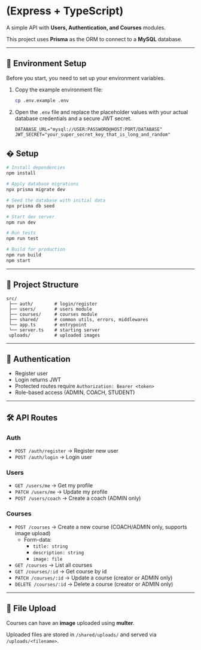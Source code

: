 # (Express + TypeScript)

A simple API with **Users, Authentication, and Courses** modules.

This project uses **Prisma** as the ORM to connect to a **MySQL** database.

---

## 🔑 Environment Setup

Before you start, you need to set up your environment variables.

1.  Copy the example environment file:
    ```bash
    cp .env.example .env
    ```
2.  Open the `.env` file and replace the placeholder values with your actual database credentials and a secure JWT secret.
    ```
    DATABASE_URL="mysql://USER:PASSWORD@HOST:PORT/DATABASE"
    JWT_SECRET="your_super_secret_key_that_is_long_and_random"
    ```

## � Setup

```bash
# Install dependencies
npm install

# Apply database migrations
npx prisma migrate dev

# Seed the database with initial data
npx prisma db seed

# Start dev server
npm run dev

# Run tests
npm run test

# Build for production
npm run build
npm start
```

---

## 📂 Project Structure

```
src/
 ├── auth/        # login/register
 ├── users/       # users module
 ├── courses/     # courses module
 ├── shared/      # common utils, errors, middlewares
 └── app.ts       # entrypoint
 └── server.ts    # starting server
 uploads/         # uploaded images
```

---

## 🔑 Authentication

- Register user
- Login returns JWT
- Protected routes require `Authorization: Bearer <token>`
- Role-based access (ADMIN, COACH, STUDENT)

---

## 🛠️ API Routes

### Auth

- `POST /auth/register` → Register new user
- `POST /auth/login` → Login user

### Users

- `GET /users/me` → Get my profile
- `PATCH /users/me` → Update my profile
- `POST /users/coach` → Create a coach (ADMIN only)

### Courses

- `POST /courses` → Create a new course (COACH/ADMIN only, supports image upload)
  - Form-data:
    - `title: string`
    - `description: string`
    - `image: file`
- `GET /courses` → List all courses
- `GET /courses/:id` → Get course by id
- `PATCH /courses/:id` → Update a course (creator or ADMIN only)
- `DELETE /courses/:id` → Delete a course (creator or ADMIN only)

---

## 📸 File Upload

Courses can have an **image** uploaded using **multer**.

Uploaded files are stored in `/shared/uploads/` and served via `/uploads/<filename>`.
